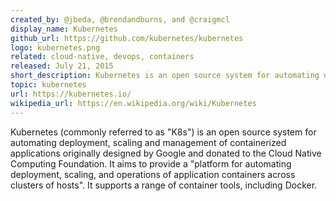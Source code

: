 ```yaml
---
created_by: @jbeda, @brendandburns, and @craigmcl
display_name: Kubernetes
github_url: https://github.com/kubernetes/kubernetes
logo: kubernetes.png
related: cloud-native, devops, containers
released: July 21, 2015
short_description: Kubernetes is an open source system for automating deployment, scaling, and management of containerized applications.
topic: kubernetes
url: https://kubernetes.io/
wikipedia_url: https://en.wikipedia.org/wiki/Kubernetes
---
```

Kubernetes (commonly referred to as "K8s") is an open source system for automating deployment, scaling and management of containerized applications originally designed by Google and donated to the Cloud Native Computing Foundation. It aims to provide a "platform for automating deployment, scaling, and operations of application containers across clusters of hosts". It supports a range of container tools, including Docker.
